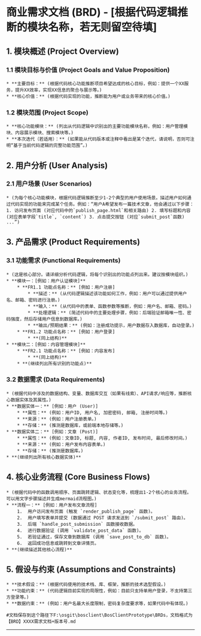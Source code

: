

# 商业需求文档 (BRD) - [根据代码逻辑推断的模块名称，若无则留空待填]

## 1. 模块概述 (Project Overview)

### 1.1 模块目标与价值 (Project Goals and Value Proposition)
    * **主要目标：** (根据代码核心功能推断项目希望达成的核心目标，例如：提供一个XX服务，提升XX效率，实现XX信息的聚合与展示等。)
    * **核心价值：** (根据代码实现的功能，推断能为用户或业务带来的核心价值。)

### 1.2 模块范围 (Project Scope)
    * **核心功能模块：** (列出从代码逻辑中识别出的主要功能模块名称，例如：用户管理模块、内容展示模块、搜索模块等。)
    * **本次迭代（若适用）：** (如果能从代码版本或注释中看出是某个迭代，请说明，否则可注明“基于当前代码逻辑的完整功能范围”。)

## 2. 用户分析 (User Analysis)

### 2.1 用户场景 (User Scenarios)
    * (为每个核心功能模块，根据代码逻辑推断至少1-2个典型的用户使用场景。描述用户如何通过代码实现的功能来完成某个任务。例如：“用户A希望发布一篇技术文章，他会通过以下步骤：1. 访问发布页面 (对应代码中的`publish_page.html`和相关路由) 2. 填写标题和内容 (对应表单字段`title`, `content`) 3. 点击提交按钮 (对应`submit_post`函数) ...”)

## 3. 产品需求 (Product Requirements)

### 3.1 功能需求 (Functional Requirements)
    * (这是核心部分。请详细分析代码逻辑，将每个识别出的功能点列出来。建议按模块组织。)
    * **模块一：[例如：用户认证模块]**
        * **FR1.1 功能点名称：** [例如：用户注册]
            * **描述：** (从代码逻辑描述该功能如何工作，例如：用户可以通过提供用户名、邮箱、密码进行注册。)
            * **输入：** (从代码中的表单、函数参数等推断，例如：用户名、邮箱、密码。)
            * **处理逻辑：** (简述代码中的主要处理步骤，例如：后端验证邮箱唯一性、密码强度，然后存储用户信息到数据库。)
            * **输出/预期结果：** (例如：注册成功提示，用户数据存入数据库，自动登录。)
        * **FR1.2 功能点名称：** [例如：用户登录]
            * **(同上结构)**
    * **模块二：[例如：内容管理模块]**
        * **FR2.1 功能点名称：** [例如：内容发布]
            * **(同上结构)**
        * **(继续列出所有识别的功能点)**

### 3.2 数据需求 (Data Requirements)
    * (根据代码中涉及的数据结构、变量、数据库交互（如果有线索）、API请求/响应等，推断核心数据实体及其属性。)
    * **数据实体一：** [例如：用户 (User)]
        * **属性：** (例如：用户ID, 用户名, 加密密码, 邮箱, 注册时间等。)
        * **来源：** (例如：用户注册表单。)
        * **存储：** (推测是数据库，或前端本地存储等。)
    * **数据实体二：** [例如：文章 (Post)]
        * **属性：** (例如：文章ID, 标题, 内容, 作者ID, 发布时间, 最后修改时间。)
        * **来源：** (例如：用户发布内容表单。)
        * **存储：** (推测是数据库。)
    * **(继续列出所有核心数据实体)**


## 4. 核心业务流程 (Core Business Flows)
    * (根据代码中的函数调用顺序、页面跳转逻辑、状态变化等，梳理出1-2个核心的业务流程。可以用文字步骤描述并生成mermaid流程图。)
    * **流程一：** [例如：用户发布文章流程]
        1.  用户访问发布页面 (触发 `render_publish_page` 函数)。
        2.  用户填写表单并提交 (数据通过 POST 请求发送到 `/submit_post` 路由)。
        3.  后端 `handle_post_submission` 函数接收数据。
        4.  进行数据验证 (调用 `validate_post_data` 函数)。
        5.  若验证通过，保存文章到数据库 (调用 `save_post_to_db` 函数)。
        6.  返回成功信息或跳转到文章详情页。
    * **(继续描述其他核心流程)**

## 5. 假设与约束 (Assumptions and Constraints)
    * **技术假设：** (根据代码使用的技术栈、库、框架，推断的技术选型假设。)
    * **功能约束：** (代码逻辑目前实现的局限性，例如：目前只支持单用户登录，不支持第三方登录等。)
    * **数据约束：** (例如：用户名最大长度限制，密码复杂度要求等，如果代码中有体现。)

    #文档保存到这个路径下F:\osgit\bosclient\BosClientPrototype\BRDs，文档格式为【BRD】XXXX需求文档+版本号.md

---


